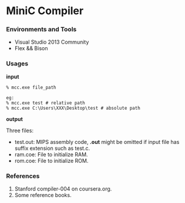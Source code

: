 MiniC Compiler
===

### Environments and Tools
- Visual Studio 2013 Community
- Flex && Bison

### Usages
__input__

```
% mcc.exe file_path

eg:
% mcc.exe test # relative path
% mcc.exe C:\Users\XXX\Desktop\test # absolute path
```

__output__

Three files:

- test.out: MIPS assembly code, **.out** might be omitted if input file has suffix extension such as test.c.
- ram.coe: File to initialize RAM.
- rom.coe: File to initialize ROM.

### References
1. Stanford compiler-004 on coursera.org.
1. Some reference books.

